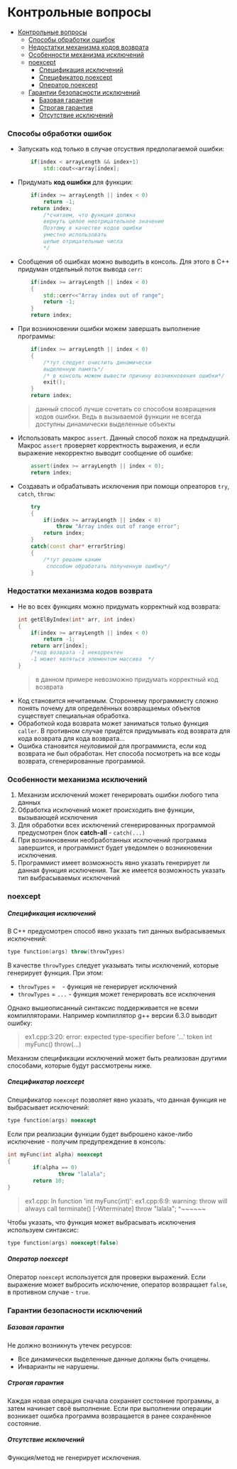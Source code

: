 # Контрольные вопросы
- [Контрольные вопросы](#контрольные-вопросы)
    - [Способы обработки ошибок](#способы-обработки-ошибок)
    - [Недостатки механизма кодов возврата](#недостатки-механизма-кодов-возврата)
    - [Особенности механизма исключений](#особенности-механизма-исключений)
    - [noexcept](#noexcept)
        - [Спецификация исключений](#спецификация-исключений)
        - [Спецификатор noexcept](#спецификатор-noexcept)
        - [Оператор noexcept](#оператор-noexcept)
    - [Гарантии безопасности исключений](#гарантии-безопасности-исключений)
        - [Базовая гарантия](#базовая-гарантия)
        - [Строгая гарантия](#строгая-гарантия)
        - [Отсутствие исключений](#отсутствие-исключений)

### Способы обработки ошибок

- Запускать код только в случае отсуствия предполагаемой ошибки: 
    ```cpp
        if(index < arrayLength && index+1)
            std::cout<<array[index];
    ```
- Придумать **код ошибки** для функции:
    ```cpp
        if(index >= arrayLength || index < 0)
            return -1; 
        return index;
            /*считаем, что функция должна 
            вернуть целое неотрицательное значение
            Поэтому в качестве кодов ошибки 
            уместно использовать
            целые отрицательные числа 
            */ 
    ```
- Сообщения об ошибках можно выводить в консоль. Для этого в C++ придуман отдельный поток вывода `cerr`:
    ```cpp
        if(index >= arrayLength || index < 0)
        {
            std::cerr<<"Array index out of range";
            return -1;
        }
        return index;
    ```
- При возникновении ошибки можем завершать выполнение программы:
    ```cpp
        if(index >= arrayLength || index < 0)
        {
            /*тут следует очистить динамически 
            выделенную память*/
            /* в консоль можем вывести причину возникновения ошибки*/
            exit();
        }
        return index;
    ```
    > данный способ лучше сочетать со способом возвращения кодов ошибки. Ведь в вызываемой функции не всегда доступны динамически выделенные объекты
- Использовать макрос `assert`. Данный способ похож на предыдущий. Макрос `assert` проверяет корректность выражения, и если выражение некорректно выводит сообщение об ошибке:
    ```cpp
        assert(index >= arrayLength || index < 0);
        return index;
    ```
- Создавать и обрабатывать исключения при помощи опреаторов `try`, `catch`, `throw`:
    ```cpp
        try
        {
            if(index >= arrayLength || index < 0)
                throw "Array index out of range error";
            return index;
        }
        catch(const char* errorString)
        {
            /*тут решаем каким
             способом обработать полученную ошибку*/
        }
    ```

### Недостатки механизма кодов возврата 

- Не во всех функциях можно придумать корректный код возврата:
    ```cpp
    int getElByIndex(int* arr, int index)
    {
        if(index >= arrayLength || index < 0)
            return -1; 
        return arr[index];
        /*код возврата -1 некорректен 
        -1 может являться элементом массива  */
    }
    ```
    > в данном примере невозможно придумать корректный код возврата
- Код становится нечитаемым. Стороннему программисту сложно понять почему для определённых возвращаемых объектов существует специальная обработка.
- Обработкой кода возврата может заниматься только функция `caller`. В противном случае придётся придумывать код возврата для кода возврата для кода возврата...
- Ошибка становится *неуловимой* для программиста, если код возврата не был обработан. Нет способа посмотреть на все коды возврата, сгенерированные программой.

### Особенности механизма исключений

1. Механизм исключений может генерировать ошибки любого типа данных
2. Обработка исключений может происходить вне функции, вызывающей исключения
3. Для обработки всех исключений сгенерированных программой предусмотрен блок **catch-all** - `catch(...)`
4. При возникновении необработанных исключений программа завершится, и программист будет уведомлен о возникновении исключения. 
5. Программист имеет возможность явно указать генерирует ли данная функция исключения. Так же имеется возможность указать тип выбрасываемых исключений 

### noexcept

##### Спецификация исключений

В C++ предусмотрен способ явно указать тип данных выбрасываемых исключений:
```cpp
type function(args) throw(throwTypes)
```
В качестве `throwTypes` следует указывать типы исключений, которые генерирует функция. При этом:
- `throwTypes` = ` ` - функция не генерирует исключений
- `throwTypes` = `...` - функция может генерировать все исключения

Однако вышеописанный синтаксис поддерживается не всеми компилляторами. Например компиллятор g++ версии 6.3.0 выводит ошибку:
>ex1.cpp:3:20: error: expected type-specifier before '...' token
 int myFunc() throw(...)

Механизм спецификации исключений может быть реализован другими способами, которые будут рассмотрены ниже.


##### Спецификатор noexcept

Спецификатор `noexcept` позволяет явно указать, что данная функция не выбрасывает исключений:
```cpp
type function(args) noexcept
```

Если при реализации функции будет выброшено какое-либо исключение - получим предупреждение в консоль:
```cpp
int myFunc(int alpha) noexcept
{
        if(alpha == 0)
                throw "lalala";
        return 10;
}
```
> ex1.cpp: In function 'int myFunc(int)':
ex1.cpp:6:9: warning: throw will always call terminate() [-Wterminate]
   throw "lalala";
         ^~~~~~~

Чтобы указать, что функция может выбрасывать исключения используем синтаксис:
```cpp
type function(args) noexcept(false)
```

##### Оператор noexcept

Оператор `noexcept` используется для проверки выражений. Если выражение может выбросить исключение, оператор возвращает `false`, в противном случае - `true`.

### Гарантии безопасности исключений

##### Базовая гарантия

Не должно возникнуть утечек ресурсов:
- Все динамически выделенные данные должны быть очищены. 
- Инварианты не нарушены. 

##### Строгая гарантия

Каждая новая операция сначала сохраняет состояние программы, а затем начинает своё выполнение. 
Если при выполнении операции возникает ошибка программа возвращается в ранее сохранённое состояние.

##### Отсутствие исключений 

Функция/метод не генерирует исключения.





